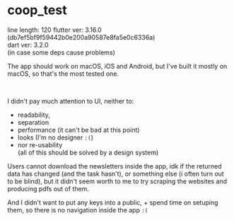# coop_test

line length: 120
flutter ver: 3.16.0 (db7ef5bf9f59442b0e200a90587e8fa5e0c6336a) \
dart ver: 3.2.0 \
(in case some deps cause problems)

The app should work on macOS, iOS and Android, but I've built it mostly on macOS, so that's the most tested one.

<br>

I didn't pay much attention to UI, neither to:
- readability,
- separation
- performance (it can't be bad at this point)
- looks (I'm no designer `:(`)
- nor re-usability\
(all of this should be solved by a design system) 

Users cannot download the newsletters inside the app, idk if the returned data has changed (and the task hasn't), or something else (i often turn out to be blind), but it didn't seem worth to me to try scraping the websites and producing pdfs out of them.   

And I didn't want to put any keys into a public, + spend time on setuping them, so there is no navigation inside the app `:(` 
